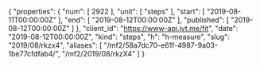 {
  "properties": {
    "num": [
      2922
    ],
    "unit": [
      "steps"
    ],
    "start": [
      "2019-08-11T00:00:00Z"
    ],
    "end": [
      "2019-08-12T00:00:00Z"
    ],
    "published": [
      "2019-08-12T00:00:00Z"
    ]
  },
  "client_id": "https://www-api.jvt.me/fit",
  "date": "2019-08-12T00:00:00Z",
  "kind": "steps",
  "h": "h-measure",
  "slug": "2019/08/rkzx4",
  "aliases": [
    "/mf2/58a7dc70-e61f-4987-9a03-1be77cfdfab4/",
    "/mf2/2019/08/rkzX4"
  ]
}
